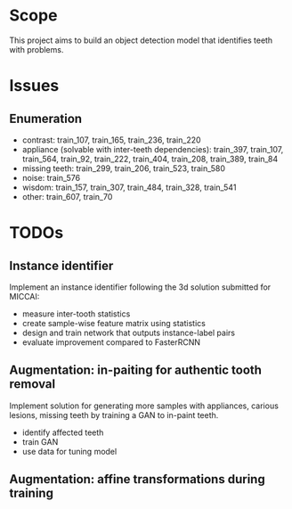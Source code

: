 # Scope

This project aims to build an object detection model that identifies teeth with problems.

# Issues

## Enumeration

- contrast: train_107, train_165, train_236, train_220
- appliance (solvable with inter-teeth dependencies): train_397, train_107, train_564, train_92, train_222, train_404,
  train_208, train_389, train_84
- missing teeth: train_299, train_206, train_523, train_580
- noise: train_576
- wisdom: train_157, train_307, train_484, train_328, train_541
- other: train_607, train_70

# TODOs

## Instance identifier

Implement an instance identifier following the 3d solution submitted for MICCAI:

- measure inter-tooth statistics
- create sample-wise feature matrix using statistics
- design and train network that outputs instance-label pairs
- evaluate improvement compared to FasterRCNN

## Augmentation: in-paiting for authentic tooth removal

Implement solution for generating more samples with appliances, carious lesions, missing teeth by training a GAN to
in-paint teeth.

- identify affected teeth
- train GAN
- use data for tuning model

## Augmentation: affine transformations during training